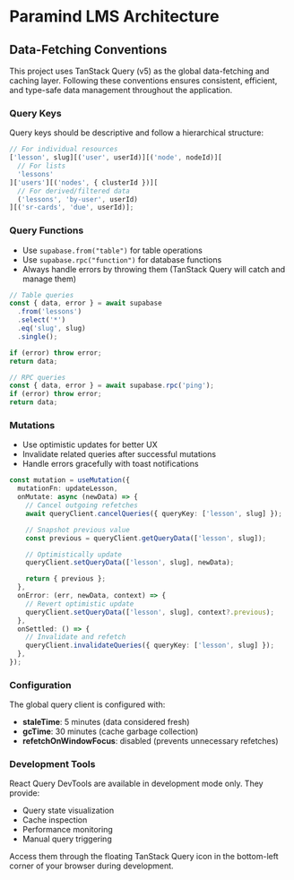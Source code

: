 # Paramind LMS Architecture

## Data-Fetching Conventions

This project uses TanStack Query (v5) as the global data-fetching and caching layer. Following these conventions ensures consistent, efficient, and type-safe data management throughout the application.

### Query Keys

Query keys should be descriptive and follow a hierarchical structure:

```ts
// For individual resources
['lesson', slug][('user', userId)][('node', nodeId)][
  // For lists
  'lessons'
]['users'][('nodes', { clusterId })][
  // For derived/filtered data
  ('lessons', 'by-user', userId)
][('sr-cards', 'due', userId)];
```

### Query Functions

- Use `supabase.from("table")` for table operations
- Use `supabase.rpc("function")` for database functions
- Always handle errors by throwing them (TanStack Query will catch and manage them)

```ts
// Table queries
const { data, error } = await supabase
  .from('lessons')
  .select('*')
  .eq('slug', slug)
  .single();

if (error) throw error;
return data;

// RPC queries
const { data, error } = await supabase.rpc('ping');
if (error) throw error;
return data;
```

### Mutations

- Use optimistic updates for better UX
- Invalidate related queries after successful mutations
- Handle errors gracefully with toast notifications

```ts
const mutation = useMutation({
  mutationFn: updateLesson,
  onMutate: async (newData) => {
    // Cancel outgoing refetches
    await queryClient.cancelQueries({ queryKey: ['lesson', slug] });

    // Snapshot previous value
    const previous = queryClient.getQueryData(['lesson', slug]);

    // Optimistically update
    queryClient.setQueryData(['lesson', slug], newData);

    return { previous };
  },
  onError: (err, newData, context) => {
    // Revert optimistic update
    queryClient.setQueryData(['lesson', slug], context?.previous);
  },
  onSettled: () => {
    // Invalidate and refetch
    queryClient.invalidateQueries({ queryKey: ['lesson', slug] });
  },
});
```

### Configuration

The global query client is configured with:

- **staleTime**: 5 minutes (data considered fresh)
- **gcTime**: 30 minutes (cache garbage collection)
- **refetchOnWindowFocus**: disabled (prevents unnecessary refetches)

### Development Tools

React Query DevTools are available in development mode only. They provide:

- Query state visualization
- Cache inspection
- Performance monitoring
- Manual query triggering

Access them through the floating TanStack Query icon in the bottom-left corner of your browser during development.
